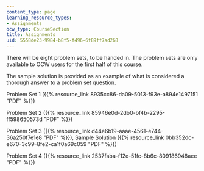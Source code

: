 ```yaml
---
content_type: page
learning_resource_types:
- Assignments
ocw_type: CourseSection
title: Assignments
uid: 5558de23-9984-b8f5-f496-6f89ff7ad268
---
```


There will be eight problem sets, to be handed in. The problem sets are only available to OCW users for the first half of this course.

The sample solution is provided as an example of what is considered a thorough answer to a problem set question.

Problem Set 1 ({{% resource_link 8935cc86-da09-5013-f93e-a894e1497151 "PDF" %}})

Problem Set 2 ({{% resource_link 85946e0d-2db0-bf4b-2295-ff598650573d "PDF" %}})

Problem Set 3 ({{% resource_link d44e6b19-aaae-4561-e744-36a250f7e1e8 "PDF" %}}), Sample Solution ({{% resource_link 0bb352dc-e670-3c99-8fe2-ca1f0a69c059 "PDF" %}})

Problem Set 4 ({{% resource_link 2537faba-f12e-51fc-8b6c-809186948aee "PDF" %}})